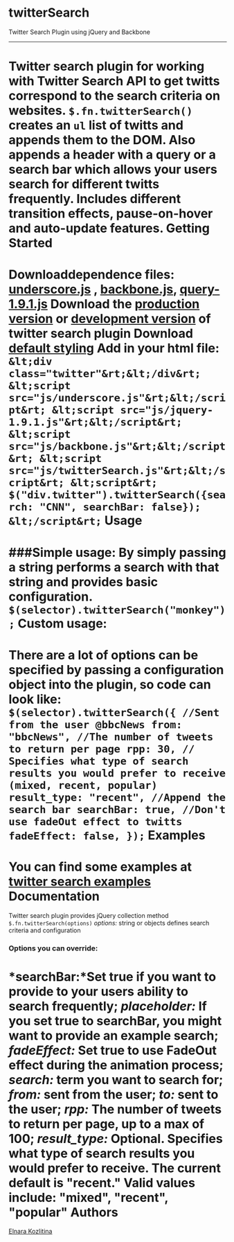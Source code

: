 twitterSearch
=============


Twitter Search Plugin using jQuery and Backbone
__________________________________________________

Twitter search plugin for working with Twitter Search API to get twitts correspond to the search  criteria on websites.
`$.fn.twitterSearch()` creates an `ul` list of twitts and appends them to the DOM. Also appends a header with a query or a search bar which allows your users search for different twitts frequently.
Includes different transition effects, pause-on-hover and auto-update features.
Getting Started
==================================================
Downloaddependence files: <a href="#">underscore.js</a> , <a href="">backbone.js</a>, <a href="#">query-1.9.1.js</a>
Download the [production version](#) or [development version](https://github.com/kozlitinaelja/twitterSearch/blob/master/js/twitterSearch.js) of twitter search plugin
Download [default styling](https://github.com/kozlitinaelja/twitterSearch/blob/master/twitter.css)
Add in your html file:
`
  &lt;div class="twitter"&rt;&lt;/div&rt;
  &lt;script src="js/underscore.js"&rt;&lt;/script&rt;
  &lt;script src="js/jquery-1.9.1.js"&rt;&lt;/script&rt;
  &lt;script src="js/backbone.js"&rt;&lt;/script&rt;
  &lt;script src="js/twitterSearch.js"&rt;&lt;/script&rt;
  &lt;script&rt;
    $("div.twitter").twitterSearch({search: "CNN", searchBar: false});
  &lt;/script&rt;`
Usage
============================
###Simple usage:
By simply passing a string performs a search with that string and provides basic configuration.
`$(selector).twitterSearch("monkey");`
Custom usage:
===============================
There are a lot of options can be specified by passing a configuration object into the plugin, so code can look like:
`
  $(selector).twitterSearch({
    //Sent from the user @bbcNews
    from: "bbcNews",
    //The number of tweets to return per page
    rpp: 30,
    // Specifies what type of search results you would prefer to receive (mixed, recent, popular)
    result_type: "recent",
    //Append the search bar
    searchBar: true,
    //Don't use fadeOut effect to twitts
    fadeEffect: false,
  });
`
Examples
===========================
You can find some examples at [twitter search examples](hhtp://kozlitinaelja.github.com/twitterSearch.html)
Documentation
===========================
Twitter search plugin provides jQuery collection method `$.fn.twitterSearch(options)`
*options:* string or objects defines search criteria and configuration
### Options you can override:
*searchBar:*Set true if you want to provide to your users ability to search frequently;
*placeholder:* If you set true to searchBar, you might want to provide an example search;
*fadeEffect:* Set true to use FadeOut effect during the animation process;
*search:* term you want to search for;
*from:* sent from the user;
*to:* sent to the user;
*rpp:* The number of tweets to return per page, up to a max of 100;
*result_type:* Optional. Specifies what type of search results you would prefer to receive. The current default is "recent." Valid values include: "mixed", "recent", "popular"
Authors
=============================
<a href="https://github.com/kozlitinaelja">Elnara Kozlitina</a>

